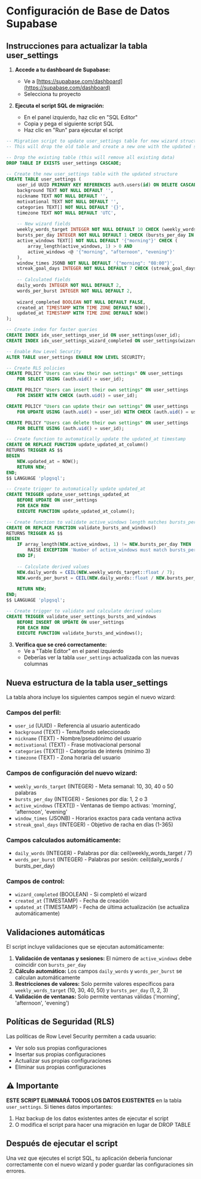 # Configuración de Base de Datos Supabase

## Instrucciones para actualizar la tabla user_settings

1. **Accede a tu dashboard de Supabase:**
   - Ve a [https://supabase.com/dashboard](https://supabase.com/dashboard)
   - Selecciona tu proyecto

2. **Ejecuta el script SQL de migración:**
   - En el panel izquierdo, haz clic en "SQL Editor"
   - Copia y pega el siguiente script SQL
   - Haz clic en "Run" para ejecutar el script

```sql
-- Migration script to update user_settings table for new wizard structure
-- This will drop the old table and create a new one with the updated schema

-- Drop the existing table (this will remove all existing data)
DROP TABLE IF EXISTS user_settings CASCADE;

-- Create the new user_settings table with the updated structure
CREATE TABLE user_settings (
    user_id UUID PRIMARY KEY REFERENCES auth.users(id) ON DELETE CASCADE,
    background TEXT NOT NULL DEFAULT '',
    nickname TEXT NOT NULL DEFAULT '',
    motivational TEXT NOT NULL DEFAULT '',
    categories TEXT[] NOT NULL DEFAULT '{}',
    timezone TEXT NOT NULL DEFAULT 'UTC',
    
    -- New wizard fields
    weekly_words_target INTEGER NOT NULL DEFAULT 10 CHECK (weekly_words_target IN (10, 30, 40, 50)),
    bursts_per_day INTEGER NOT NULL DEFAULT 1 CHECK (bursts_per_day IN (1, 2, 3)),
    active_windows TEXT[] NOT NULL DEFAULT '{"morning"}' CHECK (
        array_length(active_windows, 1) > 0 AND
        active_windows <@ '{"morning", "afternoon", "evening"}'
    ),
    window_times JSONB NOT NULL DEFAULT '{"morning": "08:00"}',
    streak_goal_days INTEGER NOT NULL DEFAULT 7 CHECK (streak_goal_days >= 1 AND streak_goal_days <= 365),
    
    -- Calculated fields
    daily_words INTEGER NOT NULL DEFAULT 2,
    words_per_burst INTEGER NOT NULL DEFAULT 2,
    
    wizard_completed BOOLEAN NOT NULL DEFAULT FALSE,
    created_at TIMESTAMP WITH TIME ZONE DEFAULT NOW(),
    updated_at TIMESTAMP WITH TIME ZONE DEFAULT NOW()
);

-- Create index for faster queries
CREATE INDEX idx_user_settings_user_id ON user_settings(user_id);
CREATE INDEX idx_user_settings_wizard_completed ON user_settings(wizard_completed);

-- Enable Row Level Security
ALTER TABLE user_settings ENABLE ROW LEVEL SECURITY;

-- Create RLS policies
CREATE POLICY "Users can view their own settings" ON user_settings
    FOR SELECT USING (auth.uid() = user_id);

CREATE POLICY "Users can insert their own settings" ON user_settings
    FOR INSERT WITH CHECK (auth.uid() = user_id);

CREATE POLICY "Users can update their own settings" ON user_settings
    FOR UPDATE USING (auth.uid() = user_id) WITH CHECK (auth.uid() = user_id);

CREATE POLICY "Users can delete their own settings" ON user_settings
    FOR DELETE USING (auth.uid() = user_id);

-- Create function to automatically update the updated_at timestamp
CREATE OR REPLACE FUNCTION update_updated_at_column()
RETURNS TRIGGER AS $$
BEGIN
    NEW.updated_at = NOW();
    RETURN NEW;
END;
$$ LANGUAGE 'plpgsql';

-- Create trigger to automatically update updated_at
CREATE TRIGGER update_user_settings_updated_at 
    BEFORE UPDATE ON user_settings 
    FOR EACH ROW 
    EXECUTE FUNCTION update_updated_at_column();

-- Create function to validate active_windows length matches bursts_per_day
CREATE OR REPLACE FUNCTION validate_bursts_and_windows()
RETURNS TRIGGER AS $$
BEGIN
    IF array_length(NEW.active_windows, 1) != NEW.bursts_per_day THEN
        RAISE EXCEPTION 'Number of active_windows must match bursts_per_day';
    END IF;
    
    -- Calculate derived values
    NEW.daily_words = CEIL(NEW.weekly_words_target::float / 7);
    NEW.words_per_burst = CEIL(NEW.daily_words::float / NEW.bursts_per_day);
    
    RETURN NEW;
END;
$$ LANGUAGE 'plpgsql';

-- Create trigger to validate and calculate derived values
CREATE TRIGGER validate_user_settings_bursts_and_windows
    BEFORE INSERT OR UPDATE ON user_settings
    FOR EACH ROW
    EXECUTE FUNCTION validate_bursts_and_windows();
```

3. **Verifica que se creó correctamente:**
   - Ve a "Table Editor" en el panel izquierdo
   - Deberías ver la tabla `user_settings` actualizada con las nuevas columnas

## Nueva estructura de la tabla user_settings

La tabla ahora incluye los siguientes campos según el nuevo wizard:

### Campos del perfil:
- `user_id` (UUID) - Referencia al usuario autenticado
- `background` (TEXT) - Tema/fondo seleccionado
- `nickname` (TEXT) - Nombre/pseudónimo del usuario
- `motivational` (TEXT) - Frase motivacional personal
- `categories` (TEXT[]) - Categorías de interés (mínimo 3)
- `timezone` (TEXT) - Zona horaria del usuario

### Campos de configuración del nuevo wizard:
- `weekly_words_target` (INTEGER) - Meta semanal: 10, 30, 40 o 50 palabras
- `bursts_per_day` (INTEGER) - Sesiones por día: 1, 2 o 3
- `active_windows` (TEXT[]) - Ventanas de tiempo activas: 'morning', 'afternoon', 'evening'
- `window_times` (JSONB) - Horarios exactos para cada ventana activa
- `streak_goal_days` (INTEGER) - Objetivo de racha en días (1-365)

### Campos calculados automáticamente:
- `daily_words` (INTEGER) - Palabras por día: ceil(weekly_words_target / 7)
- `words_per_burst` (INTEGER) - Palabras por sesión: ceil(daily_words / bursts_per_day)

### Campos de control:
- `wizard_completed` (BOOLEAN) - Si completó el wizard
- `created_at` (TIMESTAMP) - Fecha de creación
- `updated_at` (TIMESTAMP) - Fecha de última actualización (se actualiza automáticamente)

## Validaciones automáticas

El script incluye validaciones que se ejecutan automáticamente:

1. **Validación de ventanas y sesiones:** El número de `active_windows` debe coincidir con `bursts_per_day`
2. **Cálculo automático:** Los campos `daily_words` y `words_per_burst` se calculan automáticamente
3. **Restricciones de valores:** Solo permite valores específicos para `weekly_words_target` (10, 30, 40, 50) y `bursts_per_day` (1, 2, 3)
4. **Validación de ventanas:** Solo permite ventanas válidas ('morning', 'afternoon', 'evening')

## Políticas de Seguridad (RLS)

Las políticas de Row Level Security permiten a cada usuario:
- Ver solo sus propias configuraciones
- Insertar sus propias configuraciones
- Actualizar sus propias configuraciones
- Eliminar sus propias configuraciones

## ⚠️ Importante

**ESTE SCRIPT ELIMINARÁ TODOS LOS DATOS EXISTENTES** en la tabla `user_settings`. Si tienes datos importantes:

1. Haz backup de los datos existentes antes de ejecutar el script
2. O modifica el script para hacer una migración en lugar de DROP TABLE

## Después de ejecutar el script

Una vez que ejecutes el script SQL, tu aplicación debería funcionar correctamente con el nuevo wizard y poder guardar las configuraciones sin errores.